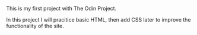 This is my first project with The Odin Project.

In this project I will pracitice basic HTML, then add CSS later to improve the functionality of the site.

